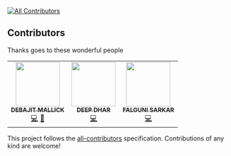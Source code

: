 [![All Contributors](https://img.shields.io/badge/all_contributors-3-orange.svg?style=flat-square)](#contributors)

## Contributors

Thanks goes to these wonderful people

<!-- ALL-CONTRIBUTORS-LIST:START - Do not remove or modify this section -->
<!-- prettier-ignore-start -->
<!-- markdownlint-disable -->

<table>
<tr>
<td align="center"><a href="https://debajit13.github.io/developerFolio/"><img src="https://avatars0.githubusercontent.com/u/42708550?s=400&u=59c57aca4a7b854bd20e5a17b991bacf9b441ba2&v=4" width="100px;" alt=""/><br /><sub><b>DEBAJIT MALLICK</b></sub></a><br /><a href="https://github.com/debajit13" title="GitHub">💻</a> <a href="https://debajit13blog.netlify.app/" title="Blogs">📝</a></td>

<td align="center"><a href="https://www.linkedin.com/in/deep-dhar/"><img src="https://avatars3.githubusercontent.com/u/53803245?s=400&u=b55333a56345447cc1a177da34a7de92ac854fbe&v=4" width="100px;" alt=""/><br /><sub><b>DEEP DHAR</b></sub></a><br /><a href="https://github.com/deepdhar" title="GitHub">💻</a></td>

<td align="center"><a href="https://www.linkedin.com/in/falgunisarkar/"><img src="https://avatars0.githubusercontent.com/u/56036475?s=400&u=129b1daf23d47fbac126862a8754dc148376d2f6&v=4" width="100px;" alt=""/><br /><sub><b>FALGUNI SARKAR</b></sub></a><br /><a href="https://github.com/lostgirljourney" title="GitHub">💻</a></td>
</tr>
</table>


<!-- markdownlint-restore -->
<!-- prettier-ignore-end -->

<!-- ALL-CONTRIBUTORS-LIST:END -->

This project follows the [all-contributors](https://github.com/kentcdodds/all-contributors) specification. Contributions of any kind are welcome!
